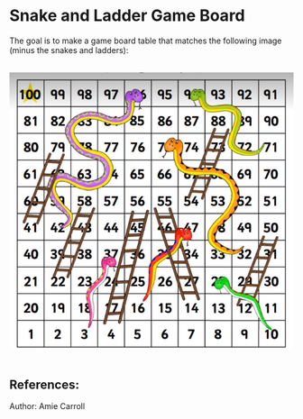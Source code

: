 # Snake and Ladder Game Board

The goal is to make a game board table that matches the following image (minus the snakes and ladders): <br><br>

![board-screenshot](./assets/images/snakes-ladders-table.png)
<br><br>
## References:

Author: Amie Carroll